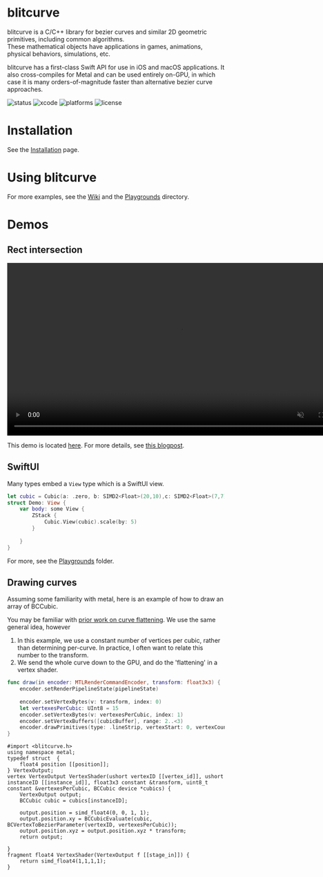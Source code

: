 # blitcurve

blitcurve is a C/C++ library for bezier curves and similar 2D geometric primitives, including common algorithms.  
These mathematical objects have applications in games, animations, physical behaviors, simulations, etc. 

blitcurve has a first-class Swift API for use in iOS and macOS applications.  It also cross-compiles for Metal and can be used entirely on-GPU, in which case it is many orders-of-magnitude faster than alternative bezier curve approaches.

![status](https://img.shields.io/badge/status-alpha-red) ![xcode](https://img.shields.io/badge/xcode-12-blue) ![platforms](https://img.shields.io/badge/platforms-ios%20%7C%20macOS-lightgrey) ![license](https://img.shields.io/badge/license-noncommercial-important)



# Installation
See the [Installation](https://github.com/drewcrawford/blitcurve/wiki/Installation) page.

# Using blitcurve

For more examples, see the [Wiki](https://github.com/drewcrawford/blitcurve/wiki/Installation) and the [Playgrounds](Playgrounds) directory.

# Demos
## Rect intersection
<video controls muted width="800">
    <source src="https://github.com/drewcrawford/blitcurve/videos/intersection/demo-vp9-30.webm" type='video/webm; codecs="vp9"'>
    <source src="https://github.com/drewcrawford/blitcurve/videos/intersection/demo-h265-40-195.mp4" type='video/mp4; codecs="hvc"'>
    <source src="https://github.com/drewcrawford/blitcurve/videos/intersection/demo-h264-41-20.mp4" type='video/mp4; codecs="avc1.640029"'>
</video>

This demo is located [here](https://github.com/drewcrawford/blitcurve/demos/RectIntersect).  For more details, see [this blogpost](https://sealedabstract.com/posts/rectangle-intersection/).

## SwiftUI 

Many types embed a `View` type which is a SwiftUI view.

```swift
let cubic = Cubic(a: .zero, b: SIMD2<Float>(20,10),c: SIMD2<Float>(7,7),d: SIMD2<Float>(5,5))
struct Demo: View {
    var body: some View {
        ZStack {
            Cubic.View(cubic).scale(by: 5)
        }
        
    }
}
```


For more, see the [Playgrounds](/Playgrounds) folder.


## Drawing curves

Assuming some familiarity with metal, here is an example of how to draw an array of BCCubic.

You may be familiar with [prior work on curve flattening](https://raphlinus.github.io/graphics/curves/2019/12/23/flatten-quadbez.html). We use the same general idea, however
1.  In this example, we use a constant number of vertices per cubic, rather than determining per-curve.  In practice, I often want to relate this number to the transform.
2.  We send the whole curve down to the GPU, and do the 'flattening' in a vertex shader.

```swift
func draw(in encoder: MTLRenderCommandEncoder, transform: float3x3) {
    encoder.setRenderPipelineState(pipelineState)
    
    encoder.setVertexBytes(v: transform, index: 0)
    let vertexesPerCubic: UInt8 = 15
    encoder.setVertexBytes(v: vertexesPerCubic, index: 1)
    encoder.setVertexBuffers([cubicBuffer], range: 2..<3)
    encoder.drawPrimitives(type: .lineStrip, vertexStart: 0, vertexCount: Int(vertexesPerCubic), instanceCount: cubicBuffer.count)
}
```

```metal
#import <blitcurve.h>
using namespace metal;
typedef struct  {
    float4 position [[position]];
} VertexOutput;
vertex VertexOutput VertexShader(ushort vertexID [[vertex_id]], ushort instanceID [[instance_id]], float3x3 constant &transform, uint8_t constant &vertexesPerCubic, BCCubic device *cubics) {
    VertexOutput output;
    BCCubic cubic = cubics[instanceID];
    
    output.position = simd_float4(0, 0, 1, 1);
    output.position.xy = BCCubicEvaluate(cubic, BCVertexToBezierParameter(vertexID, vertexesPerCubic));
    output.position.xyz = output.position.xyz * transform;
    return output;
   
}
fragment float4 VertexShader(VertexOutput f [[stage_in]]) {
    return simd_float4(1,1,1,1);
}
```
